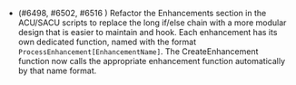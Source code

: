 - (#6498, #6502, #6516 ) Refactor the Enhancements section in the ACU/SACU scripts to replace the long if/else chain with a more modular design that is easier to maintain and hook. Each enhancement has its own dedicated function, named with the format `ProcessEnhancement[EnhancementName]`. The CreateEnhancement function now calls the appropriate enhancement function automatically by that name format.
